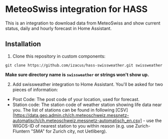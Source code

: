 # MeteoSwiss integration for HASS

This is an integration to download data from MeteoSwiss and show current status, daily and hourly forecast in Home Assistant.

## Installation

1. Clone this repository in custom components:

```
git clone https://github.com/izacus/hass-swissweather.git swissweather
```

__Make sure directory name is `swissweather` or strings won't show up.__

2. Add swissweather integration to Home Assistant. You'll be asked for two pieces of information:

* Post Code: The post code of your location, used for forecast.
* Station code: The station code of weather station showing life data near you. The list of stations can be found in following [CSV][https://data.geo.admin.ch/ch.meteoschweiz.messnetz-automatisch/ch.meteoschweiz.messnetz-automatisch_en.csv] - use the WIGOS-ID of nearest station to you within reason (e.g. use Zurich-Fluntern "SMA" for Zurich city, not Uetliberg).